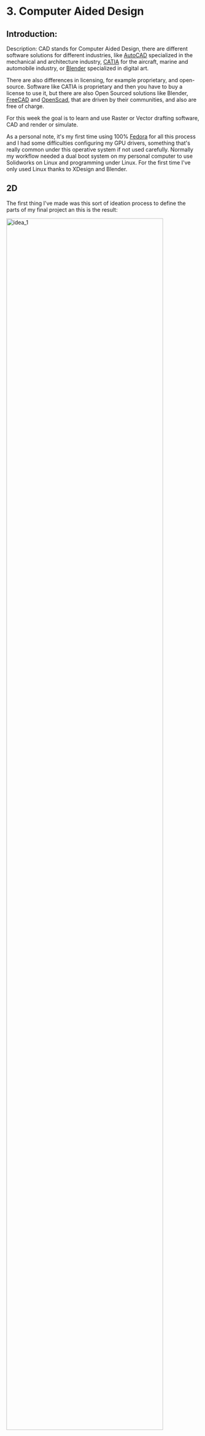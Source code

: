 # 3. Computer Aided Design

## Introduction:

Description: CAD stands for Computer Aided Design, there are different software solutions for different industries, like [AutoCAD](https://www.autodesk.com/products/autocad/overview?term=1-YEAR&support=null) specialized in the mechanical and architecture industry, [CATIA](https://www.3ds.com/products-services/catia/) for the aircraft, marine and automobile industry, or [Blender](https://www.blender.org/) specialized in digital art.

There are also differences in licensing, for example proprietary, and open-source. Software like CATIA is proprietary and then you have to buy a license to use it, but there are also Open Sourced solutions like Blender, [FreeCAD](https://www.freecadweb.org/) and [OpenScad](https://www.openscad.org/), that are driven by their communities, and also are free of charge.

For this week the goal is to learn and use Raster or Vector drafting software, CAD and render or simulate.

As a personal note, it's my first time using 100% [Fedora](https://getfedora.org/) for all this process and I had some difficulties configuring my GPU drivers, something that's really common under this operative system if not used carefully. Normally my workflow needed a dual boot system on my personal computer to use Solidworks on Linux and programming under Linux. For the first time I've only used Linux thanks to XDesign and Blender.


## 2D


The first thing I've made was this sort of ideation process to define the parts of my final project an this is the result:

<img src="../../images/week03/sketch_1.jpg" alt="idea_1" width="90%"/>

 As my Photo is a bit Pixelated, I've used InkScape to make a vectorized version and then compressed it again as a JPG image:

<img src="../../images/week03/postit.jpg" alt="idea_1" width="90%"/>



### Measuring objects:

I gave myself the challenge to draw one of the earrings used for Cow identification in the experimental farm of [unilasalle](https://www.unilasalle.fr/):

<img src="../../images/week03/photo_0.jpg" alt="photo_0" width="45%"/>
<img src="../../images/week03/photo_1.jpg" alt="photo_1" width="45%"/>



### Image compression and improvement with Gimp:

I took some photos and screen captures for this and sometimes I had too use [Gimp](https://www.gimp.org/) to crop, scale and compress all images shown for this assignment page.

To crop the images I used the Selection tool and then the crop to selection tool under the Image menu in the toolbar.

<img src="../../images/week03/inkscape_1.jpg" alt="photo_0" width="45%"/>
<img src="../../images/week03/inkscape_2.jpg" alt="photo_0" width="45%"/>

To improve contrast and color of images, you just need to use options under the Filters menu in the toolbar.

<img src="../../images/week03/inkscape_3.jpg" alt="photo_0" width="45%"/>
<img src="../../images/week03/inkscape_4.jpg" alt="photo_0" width="45%"/>


## InkScape illustration:

### Draft process

<img src="../../images/week03/inkscape_illustration_2.jpg" alt="photo_0" width="45%"/>
<img src="../../images/week03/inkscape_illustration_1.jpg" alt="photo_0" width="45%"/>




### Result

<img src="../../images/week03/inkscape_earring_fr27.png" alt="photo_0" width="90%"/>



## 3D

### Xdesign:

Review:

I've learned Xdesign and I found it very complicated at first even as a Solidworks user. My main OS is Linux and I've made this list to make Xdesign work fluid and efficiently.

Linux recommendations:
Chromium works better than Firefox.
Activate Hardware acceleration.
Force hardware GPU use.*

*For Nvidia Nouveau drivers use:
```
DRI_PRIME=1 chromium-browser
```

*For Nvidia propietary drivers, use Bumblebee:

```
optirun chromium-browser
```



### 3D modeling:

There are some basic operations for 3D modeling:

<ol>
<li>2D Drafting for sketching.</li>
<li>Linear region extrusion.</li>
<li>Linear region extraction.</li>
<li>One axis profile revolution.</li>
<li>Parametric scaling.</li>
</ol>

I've used all this to produce the model shown:

<img src="../../images/week03/xdesign_2.jpg" alt="drawing" width="90%"/>
<img src="../../images/week03/xdesign_4.jpg" alt="drawing" width="90%"/>
<img src="../../images/week03/xdesign_5.jpg" alt="drawing" width="90%"/>



### Model video:

<figure class="video_container">
  <video controls="true" allowfullscreen="true">
    <source src="../../images/week03/xdesign_video.mp4" type="video/mp4">
  </video>
</figure>



### Photo capture:

<img src="../../images/week03/xdesign_render.jpg" alt="drawing" />

This is a view of the model I've made in XDesign.

I've used this command for video compression with ffmpeg:



### Assembly video:

<figure class="video_container">
  <video controls="true" allowfullscreen="true">
    <source src="../../images/week03/xdesign_assembly.mp4" type="video/mp4">
  </video>
</figure>

<script id="asciicast-GVYKXvYN9nGQclZUruxwxH2TU" src="https://asciinema.org/a/GVYKXvYN9nGQclZUruxwxH2TU.js" data-autoplay="true" data-size="small" data-loop=1 data-t=23 data-speed=2  data-rows=10 async></script>


### Download:

[Download 3DXML](../../files_for_projects/earring_fr27.3dxml)

[Download from XDesign. Note: You need a 3dexperience account.](https://eu1-ifwe.3dexperience.3ds.com/#app:X3DDRIV_AP/content:driveId=R1132100766590&contentId=C0CC36E6092700006020334C00074EA0&contentType=file)


## AgriLabs workshops:

### 3D modeling with FreeCad:

FreeCAD is a very interesting software, I had some issues on my Linux system but we practiced during our short workshop.

<img src="../../images/week03/freecad_1.jpeg" alt="drawing" width="90%"/>
<img src="../../images/week03/freecad_2.jpeg" alt="drawing" width="90%"/>



### 3D modeling with Blender:

The last time I've used blender was in 2010 and nowadays it looks incredible amazing, the interface and the workflow have improved. At that time we only learn very basic stuff for modeling. But it gave me a very good idea of the possibilities for rendering. So I explored rendering for my self later.

<img src="../../images/week03/blender_1.jpg" alt="drawing" width="90%"/>
<img src="../../images/week03/blender_2.jpg" alt="drawing" width="90%"/>

[Download Blender files](../../files/week03/blender_fabacademy.zip)

## Render with blender

I've exported the 3D model from xDesign as STL and imported it in Blender to make this renders.

<img src="../../images/week03/blender_render.jpg" alt="drawing" width="90%"/>

It was easy to paint the faces but it took a while.

<img src="../../images/week03/blender_render_2.jpg" alt="drawing" width="90%"/>

This is the model with a Simple deformation modifier.

The render motor used was Workbench with the basic configuration.

[Download Blender files](../../files/week03/TAG_RF27.zip)
